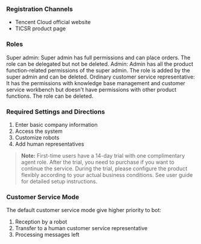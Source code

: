 ### Registration Channels
- Tencent Cloud official website
- TICSR product page

### Roles 
Super admin: Super admin has full permissions and can place orders. The role can be delegated but not be deleted.
Admin: Admin has all the product function-related permissions of the super admin. The role is added by the super admin and can be deleted. 
Ordinary customer service representative: It has the permissions with knowledge base management and customer service workbench but doesn't have permissions with other product functions. The role can be deleted. 

### Required Settings and Directions
1. Enter basic company information
2. Access the system
3. Customize robots
4. Add human representatives 

>**Note:**
First-time users have a 14-day trial with one complimentary agent role. After the trial, you need to purchase if you want to continue the service. During the trial, please configure the product flexibly according to your actual business conditions. See user guide for detailed setup instructions.

### Customer Service Mode
The default customer service mode give higher priority to bot:
 1. Reception by a robot
 2. Transfer to a human customer service representative
 3. Processing messages left
